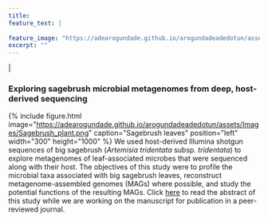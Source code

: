 ```yaml
---
title:
feature_text: |
  
feature_image: "https://adearogundade.github.io/arogundadeadedotun/assets/Images/Research_Cover_1.jpg"
excerpt: ""
---
```


|

### Exploring sagebrush microbial metagenomes from deep, host-derived sequencing

{% include figure.html image="https://adearogundade.github.io/arogundadeadedotun/assets/Images/Sagebrush_plant.png" caption="Sagebrush leaves" position="left" width="300" height="1000" %} We used host-derived Illumina shotgun sequences of big sagebrush (_Artemisia tridentata_ subsp. _tridentata_) to explore metagenomes of leaf-associated microbes that were sequenced along with their host. The objectives of this study were to ​​profile the microbial taxa associated with big sagebrush leaves, reconstruct metagenome-assembled genomes (MAGs) where possible, and study the potential functions of the resulting MAGs. Click [here](https://www.boisestate.edu/events/event/graduate-defense-adedotun-arogundade/) to read the abstract of this study while we are working on the manuscript for publication in a peer-reviewed journal.


